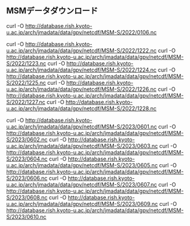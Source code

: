 


## MSMデータダウンロード
curl -O http://database.rish.kyoto-u.ac.jp/arch/jmadata/data/gpv/netcdf/MSM-S/2022/0106.nc



curl -O http://database.rish.kyoto-u.ac.jp/arch/jmadata/data/gpv/netcdf/MSM-S/2022/1222.nc
curl -O http://database.rish.kyoto-u.ac.jp/arch/jmadata/data/gpv/netcdf/MSM-S/2022/1223.nc
curl -O http://database.rish.kyoto-u.ac.jp/arch/jmadata/data/gpv/netcdf/MSM-S/2022/1224.nc
curl -O http://database.rish.kyoto-u.ac.jp/arch/jmadata/data/gpv/netcdf/MSM-S/2022/1225.nc
curl -O http://database.rish.kyoto-u.ac.jp/arch/jmadata/data/gpv/netcdf/MSM-S/2022/1226.nc
curl -O http://database.rish.kyoto-u.ac.jp/arch/jmadata/data/gpv/netcdf/MSM-S/2022/1227.nc
curl -O http://database.rish.kyoto-u.ac.jp/arch/jmadata/data/gpv/netcdf/MSM-S/2022/1228.nc


curl -O http://database.rish.kyoto-u.ac.jp/arch/jmadata/data/gpv/netcdf/MSM-S/2023/0601.nc
curl -O http://database.rish.kyoto-u.ac.jp/arch/jmadata/data/gpv/netcdf/MSM-S/2023/0602.nc
curl -O http://database.rish.kyoto-u.ac.jp/arch/jmadata/data/gpv/netcdf/MSM-S/2023/0603.nc
curl -O http://database.rish.kyoto-u.ac.jp/arch/jmadata/data/gpv/netcdf/MSM-S/2023/0604.nc
curl -O http://database.rish.kyoto-u.ac.jp/arch/jmadata/data/gpv/netcdf/MSM-S/2023/0605.nc
curl -O http://database.rish.kyoto-u.ac.jp/arch/jmadata/data/gpv/netcdf/MSM-S/2023/0606.nc
curl -O http://database.rish.kyoto-u.ac.jp/arch/jmadata/data/gpv/netcdf/MSM-S/2023/0607.nc
curl -O http://database.rish.kyoto-u.ac.jp/arch/jmadata/data/gpv/netcdf/MSM-S/2023/0608.nc
curl -O http://database.rish.kyoto-u.ac.jp/arch/jmadata/data/gpv/netcdf/MSM-S/2023/0609.nc
curl -O http://database.rish.kyoto-u.ac.jp/arch/jmadata/data/gpv/netcdf/MSM-S/2023/0610.nc


